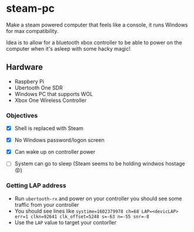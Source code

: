 # steam-pc
Make a steam powered computer that feels like a console, it runs Windows for max compatibility.

Idea is to allow for a bluetooth xbox controller to be able to power on the computer when it's asleep with some hacky magic!

## Hardware
- Raspbery Pi
- Ubertooth One SDR
- Windows PC that supports WOL
- Xbox One Wireless Controller


### Objectives
- [x] Shell is replaced with Steam
- [x] No Windows password/logon screen
- [x] Can wake up on controller power 
- [ ] System can go to sleep (Steam seems to be holding windwos hostage 😡)


### Getting LAP address
 - Run `ubertooth-rx` and power on your controller you should see some traffic from your controller
 - You should see lines like `systime=1602379978 ch=68 LAP=<devicLAP> err=1 clkn=92641 clk_offset=5248 s=-63 n=-55 snr=-8`
 - Use the `LAP` value to target your contorller
